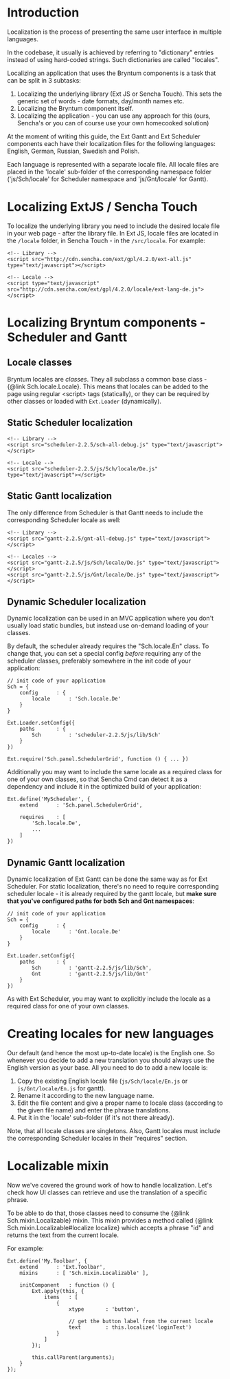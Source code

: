 Introduction
============

Localization is the process of presenting the same user interface in multiple languages.

In the codebase, it usually is achieved by referring to "dictionary" entries instead of using hard-coded
strings. Such dictionaries are called "locales".

Localizing an application that uses the Bryntum components is a task that can be split in 3 subtasks:

1. Localizing the underlying library (Ext JS or Sencha Touch). This sets the generic set of words - date formats, day/month names etc.
2. Localizing the Bryntum component itself. 
3. Localizing the application - you can use any approach for this (ours, Sencha's or you can of course use your own homecooked solution)

At the moment of writing this guide, the Ext Gantt and Ext Scheduler components each have their localization files for the following languages:
English, German, Russian, Swedish and Polish.

Each language is represented with a separate locale file. All locale files are placed in the 'locale' sub-folder of the
corresponding namespace folder ('js/Sch/locale' for Scheduler namespace and 'js/Gnt/locale' for Gantt).


Localizing ExtJS / Sencha Touch
===============================

To localize the underlying library you need to include the desired locale file in your web page - after the library file.
In Ext JS, locale files are located in the `/locale` folder, in Sencha Touch - in the `/src/locale`. For example:

    <!-- Library -->
    <script src="http://cdn.sencha.com/ext/gpl/4.2.0/ext-all.js" type="text/javascript"></script>

    <!-- Locale -->
    <script type="text/javascript" src="http://cdn.sencha.com/ext/gpl/4.2.0/locale/ext-lang-de.js"></script>


Localizing Bryntum components - Scheduler and Gantt
============

Locale classes
------------

Bryntum locales are _classes_. They all subclass a common base class - {@link Sch.locale.Locale}. This means that locales can be added to
the page using regular &lt;script&gt; tags (statically), or they can be required by other classes or loaded with `Ext.Loader` (dynamically).

Static Scheduler localization
-------------------

    <!-- Library -->
    <script src="scheduler-2.2.5/sch-all-debug.js" type="text/javascript"></script>

    <!-- Locale -->
    <script src="scheduler-2.2.5/js/Sch/locale/De.js" type="text/javascript"></script>

Static Gantt localization
-------------------

The only difference from Scheduler is that Gantt needs to include the corresponding Scheduler locale as well:

    <!-- Library -->
    <script src="gantt-2.2.5/gnt-all-debug.js" type="text/javascript"></script>

    <!-- Locales -->
    <script src="gantt-2.2.5/js/Sch/locale/De.js" type="text/javascript"></script>
    <script src="gantt-2.2.5/js/Gnt/locale/De.js" type="text/javascript"></script>


Dynamic Scheduler localization
--------------------

Dynamic localization can be used in an MVC application where you don't usually load static bundles, but instead use on-demand loading of your classes.

By default, the scheduler already requires the "Sch.locale.En" class. To change that, you can set a special config
_before_ requiring any of the scheduler classes, preferably somewhere in the init code of your application:

    // init code of your application
    Sch = {
        config      : {
            locale      : 'Sch.locale.De'
        }
    }
    
    Ext.Loader.setConfig({
        paths       : {
            Sch         : 'scheduler-2.2.5/js/lib/Sch'
        }
    })
    
    Ext.require('Sch.panel.SchedulerGrid', function () { ... })

Additionally you may want to include the same locale as a required class for one of your own classes, so that Sencha Cmd
can detect it as a dependency and include it in the optimized build of your application:

    Ext.define('MyScheduler', {
        extend      : 'Sch.panel.SchedulerGrid',
        
        requires    : [ 
            'Sch.locale.De',
            ...
        ]
    })

Dynamic Gantt localization
--------------------

Dynamic localization of Ext Gantt can be done the same way as for Ext Scheduler. For static localization, there's no need to require corresponding
scheduler locale - it is already required by the gantt locale, but **make sure that you've configured paths for both Sch and Gnt namespaces**:

    // init code of your application
    Sch = {
        config      : {
            locale      : 'Gnt.locale.De'
        }
    }

    Ext.Loader.setConfig({
        paths       : {
            Sch         : 'gantt-2.2.5/js/lib/Sch',
            Gnt         : 'gantt-2.2.5/js/lib/Gnt'
        }
    })
    
As with Ext Scheduler, you may want to explicitly include the locale as a required class for one of your own classes.

Creating locales for new languages
============

Our default (and hence the most up-to-date locale) is the English one. So whenever you decide to add a new translation you should always use
the English version as your base.
All you need to do to add a new locale is:

1. Copy the existing English locale file (`js/Sch/locale/En.js` or `js/Gnt/locale/En.js` for gantt).
2. Rename it according to the new language name.
3. Edit the file content and give a proper name to locale class (according to the given file name) and enter the phrase translations.
4. Put it in the 'locale' sub-folder (if it's not there already).

Note, that all locale classes are singletons. Also, Gantt locales must include the corresponding Scheduler locales in their "requires" section.


Localizable mixin
============

Now we've covered the ground work of how to handle localization. Let's check how UI classes can retrieve and use the translation of a specific phrase.

To be able to do that, those classes need to consume the {@link Sch.mixin.Localizable} mixin.
This mixin provides a method called {@link Sch.mixin.Localizable#localize localize} which accepts a phrase "id" and returns the text from the current locale.

For example:

    Ext.define('My.Toolbar', {
        extend      : 'Ext.Toolbar',
        mixins      : [ 'Sch.mixin.Localizable' ],
        
        initComponent   : function () {
            Ext.apply(this, {
                items   : [
                    {
                        xtype       : 'button',
                
                        // get the button label from the current locale
                        text        : this.localize('loginText')
                    }
                ]
            });

            this.callParent(arguments);
        }
    });

    
